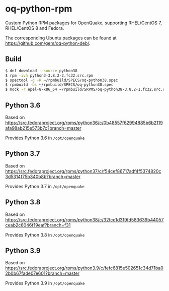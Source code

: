 # oq-python-rpm
Custom Python RPM packages for OpenQuake, supporting RHEL/CentOS 7, RHEL/CentOS 8 and Fedora.

The corresponding Ubuntu packages can be found at https://github.com/gem/oq-python-deb/.

## Build

```bash
$ dnf download --source python38
$ rpm -ivh python3-3.8.2-2.fc32.src.rpm
$ spectool -g -R ~/rpmbuild/SPECS/oq-python38.spec
$ rpmbuild -bs ~/rpmbuild/SPECS/oq-python38.spec
$ mock -r epel-8-x86_64 ~/rpmbuild/SRPMS/oq-python38-3.8.2-1.fc32.src.rpm
```

## Python 3.6

Based on https://src.fedoraproject.org/rpms/python36/c/0b48557f62994885b6b2119afa98ab215e573b7c?branch=master

Provides Python 3.6 in `/opt/openquake`

## Python 3.7

Based on https://src.fedoraproject.org/rpms/python37/c/f54cef86717adf4f5374820c3d5314f75b340b8b?branch=master

Provides Python 3.7 in `/opt/openquake`

## Python 3.8

Based on https://src.fedoraproject.org/rpms/python38/c/32fce1d319fd583639b44057ceab2c6046f19eaf?branch=f31

Provides Python 3.8 in `/opt/openquake`

## Python 3.9

Based on https://src.fedoraproject.org/rpms/python3.9/c/fefc6815e502651c34d71ba02b0b67fade07e601?branch=master

Provides Python 3.9 in `/opt/openquake`
